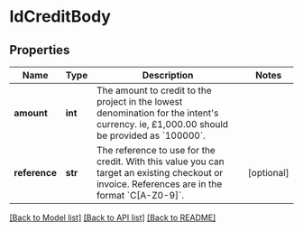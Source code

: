 # IdCreditBody

## Properties
Name | Type | Description | Notes
------------ | ------------- | ------------- | -------------
**amount** | **int** | The amount to credit to the project in the lowest denomination for the intent&#x27;s currency. ie, £1,000.00 should be provided as &#x60;100000&#x60;. | 
**reference** | **str** | The reference to use for the credit. With this value you can target an existing checkout or invoice.  References are in the format &#x60;C[A-Z0-9]&#x60;. | [optional] 

[[Back to Model list]](../README.md#documentation-for-models) [[Back to API list]](../README.md#documentation-for-api-endpoints) [[Back to README]](../README.md)


